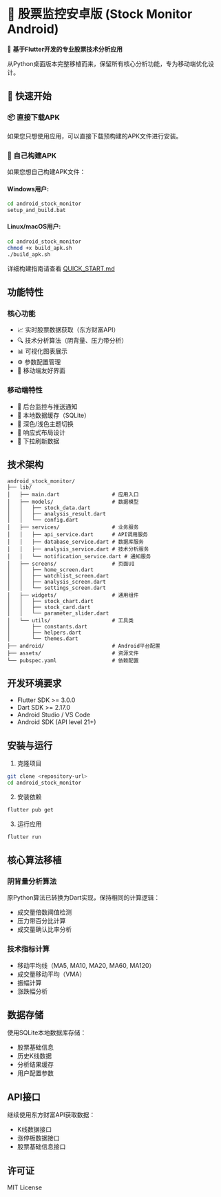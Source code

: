 # 📱 股票监控安卓版 (Stock Monitor Android)

🚀 **基于Flutter开发的专业股票技术分析应用**

从Python桌面版本完整移植而来，保留所有核心分析功能，专为移动端优化设计。

## 🎯 快速开始

### 📦 直接下载APK
如果您只想使用应用，可以直接下载预构建的APK文件进行安装。

### 🔨 自己构建APK
如果您想自己构建APK文件：

#### Windows用户:
```cmd
cd android_stock_monitor
setup_and_build.bat
```

#### Linux/macOS用户:
```bash
cd android_stock_monitor
chmod +x build_apk.sh
./build_apk.sh
```

详细构建指南请查看 [QUICK_START.md](QUICK_START.md)

## 功能特性

### 核心功能
- 📈 实时股票数据获取（东方财富API）
- 🔍 技术分析算法（阴背量、压力带分析）
- 📊 可视化图表展示
- ⚙️ 参数配置管理
- 📱 移动端友好界面

### 移动端特性
- 🔔 后台监控与推送通知
- 💾 本地数据缓存（SQLite）
- 🌙 深色/浅色主题切换
- 📱 响应式布局设计
- 🔄 下拉刷新数据

## 技术架构

```
android_stock_monitor/
├── lib/
│   ├── main.dart                 # 应用入口
│   ├── models/                   # 数据模型
│   │   ├── stock_data.dart
│   │   ├── analysis_result.dart
│   │   └── config.dart
│   ├── services/                 # 业务服务
│   │   ├── api_service.dart      # API调用服务
│   │   ├── database_service.dart # 数据库服务
│   │   ├── analysis_service.dart # 技术分析服务
│   │   └── notification_service.dart # 通知服务
│   ├── screens/                  # 页面UI
│   │   ├── home_screen.dart
│   │   ├── watchlist_screen.dart
│   │   ├── analysis_screen.dart
│   │   └── settings_screen.dart
│   ├── widgets/                  # 通用组件
│   │   ├── stock_chart.dart
│   │   ├── stock_card.dart
│   │   └── parameter_slider.dart
│   └── utils/                    # 工具类
│       ├── constants.dart
│       ├── helpers.dart
│       └── themes.dart
├── android/                      # Android平台配置
├── assets/                       # 资源文件
└── pubspec.yaml                  # 依赖配置
```

## 开发环境要求

- Flutter SDK >= 3.0.0
- Dart SDK >= 2.17.0
- Android Studio / VS Code
- Android SDK (API level 21+)

## 安装与运行

1. 克隆项目
```bash
git clone <repository-url>
cd android_stock_monitor
```

2. 安装依赖
```bash
flutter pub get
```

3. 运行应用
```bash
flutter run
```

## 核心算法移植

### 阴背量分析算法
原Python算法已转换为Dart实现，保持相同的计算逻辑：
- 成交量倍数阈值检测
- 压力带百分比计算
- 成交量确认比率分析

### 技术指标计算
- 移动平均线（MA5, MA10, MA20, MA60, MA120）
- 成交量移动平均（VMA）
- 振幅计算
- 涨跌幅分析

## 数据存储

使用SQLite本地数据库存储：
- 股票基础信息
- 历史K线数据
- 分析结果缓存
- 用户配置参数

## API接口

继续使用东方财富API获取数据：
- K线数据接口
- 涨停板数据接口
- 股票基础信息接口

## 许可证

MIT License

